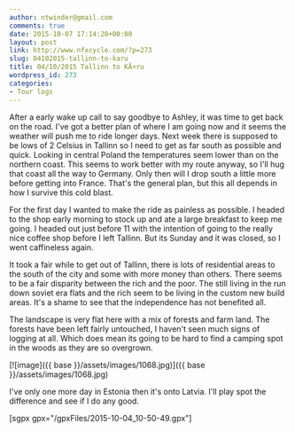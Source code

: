 ```yaml
---
author: ntwinder@gmail.com
comments: true
date: 2015-10-07 17:14:20+00:00
layout: post
link: http://www.nfxcycle.com/?p=273
slug: 04102015-tallinn-to-karu
title: 04/10/2015 Tallinn to KÃ¤ru
wordpress_id: 273
categories:
- Tour logs
---
```


After a early wake up call to say goodbye to Ashley, it was time to get back on the road. I've got a better plan of where I am going now and it seems the weather will push me to ride longer days. Next week there is supposed to be lows of 2 Celsius in Tallinn so I need to get as far south as possible and quick. Looking in central Poland the temperatures seem lower than on the northern coast. This seems to work better with my route anyway, so I'll hug that coast all the way to Germany. Only then will I drop south a little more before getting into France. That's the general plan, but this all depends in how I survive this cold blast. 

For the first day I wanted to make the ride as painless as possible. I headed to the shop early morning to stock up and ate a large breakfast to keep me going. I headed out just before 11 with the intention of going to the really nice coffee shop before I left Tallinn. But its Sunday and it was closed, so I went caffineless again. 

It took a fair while to get out of Tallinn, there is lots of residential areas to the south of the city and some with more money than others. There seems to be a fair disparity between the rich and the poor. The still living in the run down soviet era flats and the rich seem to be living in the custom new build areas. It's a shame to see that the independence has not benefited all. 

The landscape is very flat here with a mix of forests and farm land. The forests have been left fairly untouched, I haven't seen much signs of logging at all. Which does mean its going to be hard to find a camping spot in the woods as they are so overgrown. 

[![image]({{ base }}/assets/images/1068.jpg)]({{ base }}/assets/images/1068.jpg)



I've only one more day in Estonia then it's onto Latvia. I'll play spot the difference and see if I do any good.

[sgpx gpx="/gpxFiles/2015-10-04_10-50-49.gpx"]
